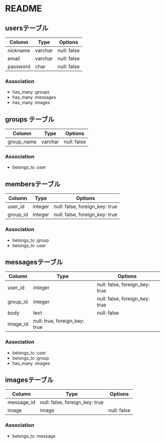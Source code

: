 # README

## usersテーブル

|Column|Type|Options|
|------|----|-------|
|nickname|varchar|null: false|
|email|varchar|null: false|
|password|char|null: false| 

### Association
- has_many :groups
- has_many :messages
- has_many :images

## groups テーブル

|Column|Type|Options|
|------|----|-------|
|group_name|varchar|null: false|

### Association
- belongs_to :user

## membersテーブル

|Column|Type|Options|
|------|----|-------|
|user_id|integer|null: false, foreign_key: true|
|group_id|integer|null: false, foreign_key: true|

### Association
- belongs_to :group
- belongs_to :user

## messagesテーブル

|Column|Type|Options|
|------|----|-------|
|user_id|integer|null: false, foreign_key: true|
|group_id|integer|null: false, foreign_key: true|
|body|text|null: false|
|image_id|null: true, foreign_key: true|

### Association
- belongs_to :user
- belongs_to :group
- has_many :images


## imagesテーブル

|Column|Type|Options|
|------|----|-------|
|message_id|null: false, foreign_key: true|
|image|image|null: false|


### Association
- belongs_to :message




